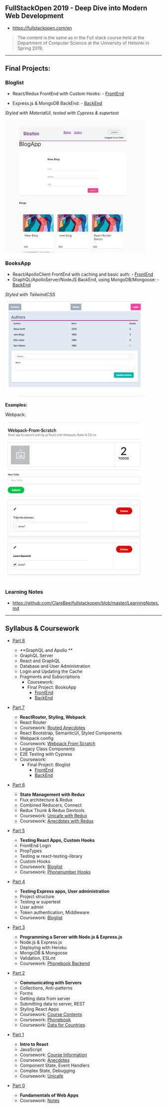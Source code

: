 ## FullStackOpen 2019 - Deep Dive into Modern Web Development
- https://fullstackopen.com/en

> The content is the same as in the Full stack course held at the Department of Computer Science at the University of Helsinki in Spring 2019.

___

## Final Projects: 

### Bloglist
- React/Redux FrontEnd with Custom Hooks: - [FrontEnd](https://github.com/ClareBee/fullstackopen/tree/master/07/bloglist_frontend_redux)

- Express.js & MongoDB BackEnd: - [BackEnd](https://github.com/ClareBee/fullstackopen/tree/master/07/blog_list_backend)

*Styled with MaterialUI, tested with Cypress & supertest*

<img src="assets/bloglist.jpg" alt="bloglist" width="450"/>

### BooksApp
- React/ApolloClient FrontEnd with caching and basic auth: - [FrontEnd](https://github.com/ClareBee/fullstackopen/tree/master/08/library-frontend)
- GraphQL/ApolloServer/NodeJS BackEnd, using MongoDB/Mongoose: - [BackEnd](https://github.com/ClareBee/fullstackopen/tree/master/08/books_graphql)

*Styled with TailwindCSS*

<img src="assets/authors.jpg" alt="authors" width="450" />

**Examples:**
 
Webpack:

<img src="assets/webpack.jpg" alt="login" width="450"/>


### Learning Notes

- https://github.com/ClareBee/fullstackopen/blob/master/LearningNotes.md
___

## Syllabus & Coursework
- [Part 8](https://github.com/ClareBee/fullstackopen/tree/master/08)
  * **GraphQL and Apollo **
  * GraphQL Server
  * React and GraphQL
  * Database and User Administration
  * Login and Updating the Cache
  * Fragments and Subscriptions
    * Coursework:
    - Final Project: BooksApp
      - [FrontEnd](https://github.com/ClareBee/fullstackopen/tree/master/08/library-frontend)
      - [BackEnd](https://github.com/ClareBee/fullstackopen/tree/master/08/books_graphql)
  
- [Part 7](https://github.com/ClareBee/fullstackopen/tree/master/07)
  * **ReactRouter, Styling, Webpack**
  * React Router
  * Coursework: [Routed Anecdotes](https://github.com/ClareBee/fullstackopen/tree/master/07/routed-anecdotes)
  * React Bootstrap, SemanticUI, Styled Components
  * Webpack config
  * Coursework: [Webpack From Scratch](https://github.com/ClareBee/fullstackopen/tree/master/07/webpack_from_scratch)
  * Legacy Class Components
  * E2E Testing with Cypress
  * Coursework:
    - Final Project: Bloglist
      - [FrontEnd](https://github.com/ClareBee/fullstackopen/tree/master/07/bloglist_frontend_redux)
      - [BackEnd](https://github.com/ClareBee/fullstackopen/tree/master/07/blog_list_backend)

- [Part 6](https://github.com/ClareBee/fullstackopen/tree/master/06)
  * **State Management with Redux**
  * Flux architecture & Redux
  * Combined Reducers, Connect
  * Redux Thunk & Redux Devtools
  * Coursework: [Unicafe with Redux](https://github.com/ClareBee/fullstackopen/tree/master/06/unicafe-redux)
  * Coursework: [Anecdotes with Redux](https://github.com/ClareBee/fullstackopen/tree/master/06/redux-anecdotes)
  
- [Part 5](https://github.com/ClareBee/fullstackopen/tree/master/04_05)
  * **Testing React Apps, Custom Hooks**
  * FrontEnd Login
  * PropTypes
  * Testing w react-testing-library
  * Custom Hooks
  * Coursework: [Bloglist](https://github.com/ClareBee/fullstackopen/tree/master/04_05/bloglist-frontend)
  * Coursework: [Phonenumber Hooks](https://github.com/ClareBee/fullstackopen/tree/master/04_05/phonenumber_hooks)
  
- [Part 4](https://github.com/ClareBee/fullstackopen/tree/master/04_05)
  * **Testing Express apps, User administration**
  * Project structure
  * Testing w supertest
  * User admin
  * Token authentication, Middleware
  * Coursework: [Bloglist](https://github.com/ClareBee/fullstackopen/tree/master/04_05/blog_list)
  
- [Part 3](https://github.com/ClareBee/fullstackopen/tree/master/03)
  * **Programming a Server with Node.js & Express.js**
  * Node.js & Express.js
  * Deploying with Heroku
  * MongoDB & Mongoose
  * Validation, ESLint
  * Coursework: [Phonebook Backend](https://github.com/ClareBee/fullstackopen/tree/master/03/phonebook_backend)
  
- [Part 2](https://github.com/ClareBee/fullstackopen/tree/master/02)
  * **Communicating with Servers**
  * Collections, Anti-patterns
  * Forms
  * Getting data from server
  * Submitting data to server, REST
  * Styling React Apps
  * Coursework: [Course Contents](https://github.com/ClareBee/fullstackopen/tree/master/02/course-contents)
  * Coursework: [Phonebook](https://github.com/ClareBee/fullstackopen/tree/master/02/phonebook)
  * Coursework: [Data for Countries](https://github.com/ClareBee/fullstackopen/tree/master/02/data-for-countries)
  
- [Part 1](https://github.com/ClareBee/fullstackopen/tree/master/01)
  * **Intro to React**
  * JavaScript
  * Coursework: [Course Information](https://github.com/ClareBee/fullstackopen/tree/master/01/courseinfo/newcourseinfo)
  * Coursework: [Anecdotes](https://github.com/ClareBee/fullstackopen/tree/master/01/anecdotes)
  * Component State, Event Handlers
  * Complex State, Debugging
  * Coursework: [Unicafe](https://github.com/ClareBee/fullstackopen/tree/master/01/unicafe)
  
- [Part 0](https://github.com/ClareBee/fullstackopen/tree/master/00_Fundamentals_of_Web_Apps)
  * **Fundamentals of Web Apps**
  * Coursework: [Notes](https://github.com/ClareBee/fullstackopen/tree/master/00_Fundamentals_of_Web_Apps)








